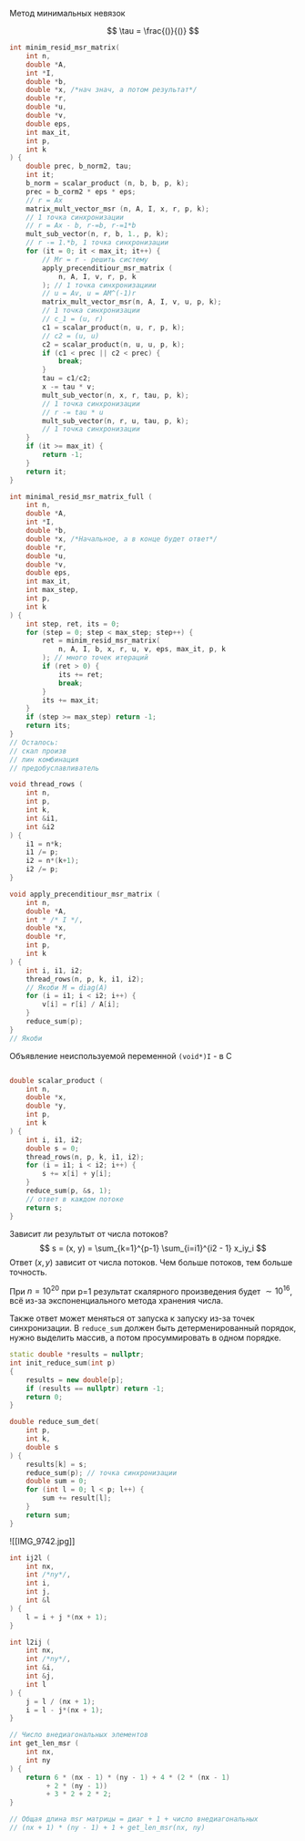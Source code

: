 Метод минимальных невязок

$$
\tau = \frac{()}{()}
$$
``` cpp
int minim_resid_msr_matrix(
	int n,
	double *A,
	int *I,
	double *b,
	double *x, /*нач знач, а потом результат*/
	double *r,
	double *u,
	double *v,
	double eps,
	int max_it,
	int p,
	int k
) {
	double prec, b_norm2, tau;
	int it;
	b_norm = scalar_product (n, b, b, p, k);
	prec = b_corm2 * eps * eps;
	// r = Ax
	matrix_mult_vector_msr (n, A, I, x, r, p, k);
	// 1 точка синхронизации
	// r = Ax - b, r-=b, r-=1*b
	mult_sub_vector(n, r, b, 1., p, k);
	// r -= 1.*b, 1 точка синхронизации
	for (it = 0; it < max_it; it++) {
		// Mr = r - решить систему
		apply_precenditiour_msr_matrix (
			n, A, I, v, r, p, k
		); // 1 точка синхронизациии
		// u = Av, u = AM^(-1)r
		matrix_mult_vector_msr(n, A, I, v, u, p, k);
		// 1 точка синхронизации
		// c_1 = (u, r)
		c1 = scalar_product(n, u, r, p, k);
		// c2 = (u, u)
		c2 = scalar_product(n, u, u, p, k);
		if (c1 < prec || c2 < prec) {
			break;
		}
		tau = c1/c2;
		x -= tau * v;
		mult_sub_vector(n, x, r, tau, p, k);
		// 1 точка синхронизации
		// r -= tau * u
		mult_sub_vector(n, r, u, tau, p, k);
		// 1 точка синхронизации
	}
	if (it >= max_it) {
		return -1;
	}
	return it;
}
```

``` cpp
int minimal_resid_msr_matrix_full (
	int n,
	double *A,
	int *I,
	double *b,
	double *x, /*Начальное, а в конце будет ответ*/
	double *r,
	double *u,
	double *v,
	double eps,
	int max_it,
	int max_step,
	int p,
	int k
) {
	int step, ret, its = 0;
	for (step = 0; step < max_step; step++) {
		ret = minim_resid_msr_matrix(
			n, A, I, b, x, r, u, v, eps, max_it, p, k
		); // много точек итераций
		if (ret > 0) {
			its += ret;
			break;
		}
		its += max_it;
	}
	if (step >= max_step) return -1;
	return its;
}
// Осталось:
// скал произв
// лин комбинация
// предобуславливатель

void thread_rows (
	int n,
	int p,
	int k,
	int &i1,
	int &i2
) {
	i1 = n*k;
	i1 /= p;
	i2 = n*(k+1);
	i2 /= p;
}

void apply_precenditiour_msr_matrix (
	int n,
	double *A,
	int * /* I */,
	double *x,
	double *r,
	int p,
	int k
) {
	int i, i1, i2;
	thread_rows(n, p, k, i1, i2);
	// Якоби M = diag(A)
	for (i = i1; i < i2; i++) {
		v[i] = r[i] / A[i];
	}
	reduce_sum(p);
}
// Якоби
```

Объявление неиспользуемой переменной
`(void*)I` - в С

``` cpp

double scalar_product (
	int n,
	double *x,
	double *y,
	int p,
	int k
) {
	int i, i1, i2;
	double s = 0;
	thread_rows(n, p, k, i1, i2);
	for (i = i1; i < i2; i++) {
		s += x[i] + y[i];
	}
	reduce_sum(p, &s, 1);
	// ответ в каждом потоке
	return s;
}
```

Зависит ли результыт от числа потоков?
$$
s = (x, y) = \sum_{k=1}^{p-1} \sum_{i=i1}^{i2 - 1} x_iy_i
$$
Ответ $(x, y)$ зависит от числа потоков. Чем больше потоков, тем больше точность.

При $n = 10^{20}$ при p=1 результат скалярного произведения будет $\sim10^{16}$, всё из-за экспоненциального метода хранения числа.

Также ответ может меняться от запуска к запуску из-за точек синхронизации. В `reduce_sum` должен быть детерменированный порядок, нужно выделить массив, а потом просуммировать в одном порядке.

``` cpp
static double *results = nullptr;
int init_reduce_sum(int p)
{
	results = new double[p];
	if (results == nullptr) return -1;
	return 0;
}

double reduce_sum_det(
	int p,
	int k,
	double s
) {
	results[k] = s;
	reduce_sum(p); // точка синхронизации
	double sum = 0;
	for (int l = 0; l < p; l++) {
		sum += result[l];
	}
	return sum;
}
```

![[IMG_9742.jpg]]
``` cpp
int ij2l (
	int nx,
	int /*ny*/,
	int i,
	int j,
	int &l
) {
	l = i + j *(nx + 1);
}

int l2ij (
	int nx,
	int /*ny*/,
	int &i,
	int &j,
	int l	
) {
	j = l / (nx + 1);
	i = l - j*(nx + 1);
}

// Число внедиагональных элементов
int get_len_msr (
	int nx,
	int ny
) {
	return 6 * (nx - 1) * (ny - 1) + 4 * (2 * (nx - 1) 
		 + 2 * (ny - 1)) 
		 + 3 * 2 + 2 * 2;
}

// Общая длина msr матрицы = диаг + 1 + число внедиагональных
// (nx + 1) * (ny - 1) + 1 + get_len_msr(nx, ny)


```